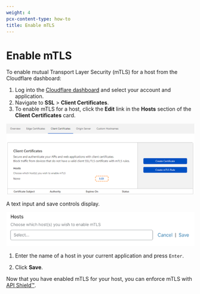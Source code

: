 ```yaml
---
weight: 4
pcx-content-type: how-to
title: Enable mTLS
---
```


# Enable mTLS

To enable mutual Transport Layer Security (mTLS) for a host from the Cloudflare dashboard:

1. Log into the [Cloudflare dashboard](https://dash.cloudflare.com) and select your account and application.
1. Navigate to **SSL** > **Client Certificates**.
1. To enable mTLS for a host, click the **Edit** link in the **Hosts** section of the **Client Certificates** card.

![Client Certificates card](../static/ssl-client-certs-card-edit-link.png)

A text input and save controls display.

![Enable mTLS Hosts input](../static/ssl-client-certs-host-input.png)

1. Enter the name of a host in your current application and press `Enter`.

1. Click **Save**.

Now that you have enabled mTLS for your host, you can enforce mTLS with [API Shield™](https://developers.cloudflare.com/firewall/cf-firewall-rules/api-shield).